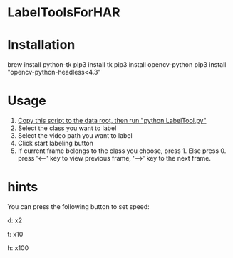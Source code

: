 # LabelToolsForHAR

# Installation
  brew install python-tk
  pip3 install tk
  pip3 install opencv-python
  pip3 install "opencv-python-headless<4.3"
  
# Usage

1. [Copy this script to the data root, then run "python LabelTool.py"](Optional)
2. Select the class you want to label
3. Select the video path you want to label
4. Click start labeling button
5. If current frame belongs to the class you choose, press 1. Else press 0.
   press '<--' key to view previous frame, '-->' key to the next frame.

# hints
You can press the following button to set speed:

d: x2

t: x10

h: x100
